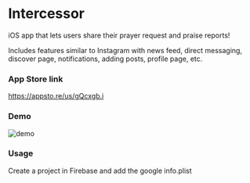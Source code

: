 # Intercessor

iOS app that lets users share their prayer request and praise reports! 

Includes features similar to Instagram with news feed, direct messaging, discover page, notifications, adding posts, profile page, etc.

### App Store link

https://appsto.re/us/gQcxgb.i


### Demo
![demo](http://i.imgur.com/JvkqD49.gif)




### Usage

Create a project in Firebase and add the google info.plist



